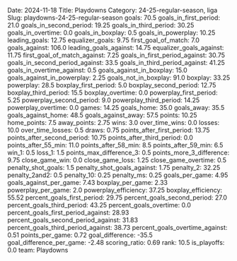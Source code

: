 Date: 2024-11-18
Title: Playdowns
Category: 24-25-regular-season, liga
Slug: playdowns-24-25-regular-season
goals: 70.5
goals_in_first_period: 21.0
goals_in_second_period: 19.25
goals_in_third_period: 30.25
goals_in_overtime: 0.0
goals_in_boxplay: 0.5
goals_in_powerplay: 10.25
leading_goals: 12.75
equalizer_goals: 9.75
first_goal_of_match: 7.0
goals_against: 106.0
leading_goals_against: 14.75
equalizer_goals_against: 11.75
first_goal_of_match_against: 7.25
goals_in_first_period_against: 30.75
goals_in_second_period_against: 33.5
goals_in_third_period_against: 41.25
goals_in_overtime_against: 0.5
goals_against_in_boxplay: 15.0
goals_against_in_powerplay: 2.25
goals_not_in_boxplay: 91.0
boxplay: 33.25
powerplay: 28.5
boxplay_first_period: 5.0
boxplay_second_period: 12.75
boxplay_third_period: 15.5
boxplay_overtime: 0.0
powerplay_first_period: 5.25
powerplay_second_period: 9.0
powerplay_third_period: 14.25
powerplay_overtime: 0.0
games: 14.25
goals_home: 35.0
goals_away: 35.5
goals_against_home: 48.5
goals_against_away: 57.5
points: 10.25
home_points: 7.5
away_points: 2.75
wins: 3.0
over_time_wins: 0.0
losses: 10.0
over_time_losses: 0.5
draws: 0.75
points_after_first_period: 13.75
points_after_second_period: 10.75
points_after_third_period: 0.0
points_after_55_min: 11.0
points_after_58_min: 8.5
points_after_59_min: 6.5
win_1: 0.5
loss_1: 1.5
points_max_difference_3: 0.5
points_more_3_difference: 9.75
close_game_win: 0.0
close_game_loss: 1.25
close_game_overtime: 0.5
penalty_shot_goals: 1.5
penalty_shot_goals_against: 1.75
penalty_2: 32.25
penalty_2and2: 0.5
penalty_10: 0.25
penalty_ms: 0.25
goals_per_game: 4.95
goals_against_per_game: 7.43
boxplay_per_game: 2.33
powerplay_per_game: 2.0
powerplay_efficiency: 37.25
boxplay_efficiency: 55.52
percent_goals_first_period: 29.75
percent_goals_second_period: 27.0
percent_goals_third_period: 43.25
percent_goals_overtime: 0.0
percent_goals_first_period_against: 28.93
percent_goals_second_period_against: 31.83
percent_goals_third_period_against: 38.73
percent_goals_overtime_against: 0.51
points_per_game: 0.72
goal_difference: -35.5
goal_difference_per_game: -2.48
scoring_ratio: 0.69
rank: 10.5
is_playoffs: 0.0
team: Playdowns
